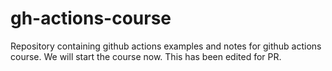 # gh-actions-course
Repository containing github actions examples and notes for github actions course.
We will start the course now. 
This has been edited for PR.
